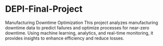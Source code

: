# DEPI-Final-Project
Manufacturing Downtime Optimization   This project analyzes manufacturing downtime data to predict failures and optimize processes for near-zero downtime. Using machine learning, analytics, and real-time monitoring, it provides insights to enhance efficiency and reduce losses.
